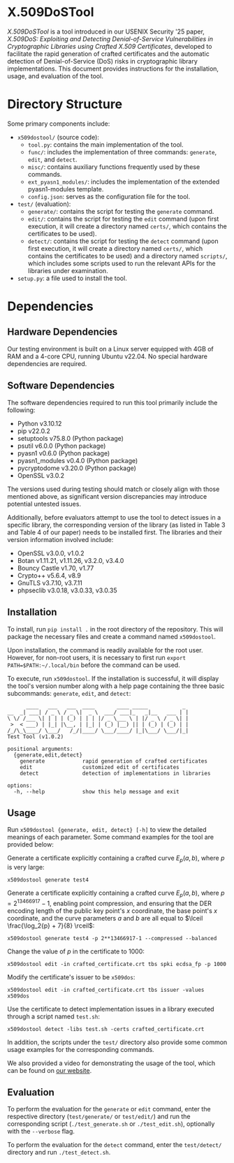 # X.509DoSTool

*X.509DoSTool* is a tool introduced in our USENIX Security '25 paper, *X.509DoS: Exploiting and Detecting Denial-of-Service Vulnerabilities in Cryptographic Libraries using Crafted X.509 Certificates*, developed to facilitate the rapid generation of crafted certificates and the automatic detection of Denial-of-Service (DoS) risks in cryptographic library implementations. This document provides instructions for the installation, usage, and evaluation of the tool.

# Directory Structure

Some primary components include:

- `x509dostool/` (source code):
  - `tool.py`: contains the main implementation of the tool.
  - `func/`: includes the implementation of three commands: `generate`, `edit`, and `detect`.
  - `misc/`: contains auxiliary functions frequently used by these commands.
  - `ext_pyasn1_modules/`: includes the implementation of the extended pyasn1-modules template.
  - `config.json`: serves as the configuration file for the tool.
- `test/` (evaluation):
  - `generate/`: contains the script for testing the `generate` command.
  - `edit/`: contains the script for testing the `edit` command (upon first execution, it will create a directory named `certs/`, which contains the certificates to be used).
  - `detect/`: contains the script for testing the `detect` command (upon first execution, it will create a directory named `certs/`, which contains the certificates to be used) and a directory named `scripts/`, which includes some scripts used to run the relevant APIs for the libraries under examination.
- `setup.py`: a file used to install the tool.

# Dependencies

## Hardware Dependencies

Our testing environment is built on a Linux server equipped with 4GB of RAM and a 4-core CPU, running Ubuntu v22.04. No special hardware dependencies are required.

## Software Dependencies

The software dependencies required to run this tool primarily include the following:

- Python v3.10.12
- pip v22.0.2
- setuptools v75.8.0 (Python package)
- psutil v6.0.0 (Python package)
- pyasn1 v0.6.0 (Python package)
- pyasn1_modules v0.4.0 (Python package)
- pycryptodome v3.20.0 (Python package)
- OpenSSL v3.0.2

The versions used during testing should match or closely align with those mentioned above, as significant version discrepancies may introduce potential untested issues.

Additionally, before evaluators attempt to use the tool to detect issues in a specific library, the corresponding version of the library (as listed in Table 3 and Table 4 of our paper) needs to be installed first. The libraries and their version information involved include:

- OpenSSL v3.0.0, v1.0.2
- Botan v1.11.21, v1.11.26, v3.2.0, v3.4.0
- Bouncy Castle v1.70, v1.77
- Crypto++ v5.6.4, v8.9
- GnuTLS v3.7.10, v3.7.11
- phpseclib v3.0.18, v3.0.33, v3.0.35

## Installation

To install, run `pip install .` in the root directory of the repository. This will package the necessary files and create a command named `x509dostool`. 

Upon installation, the command is readily available for the root user. However, for non-root users, it is necessary to first run `export PATH=$PATH:~/.local/bin` before the command can be used.

To execute, run `x509dostool`. If the installation is successful, it will display the tool's version number along with a help page containing the three basic subcommands: `generate`, `edit`, and `detect`:

```
      ____   ___   ___  ____       ____ _____           _ 
__  _| ___| / _ \ / _ \|  _ \  ___/ ___|_   _|__   ___ | |
\ \/ /___ \| | | | (_) | | | |/ _ \___ \ | |/ _ \ / _ \| |
 >  < ___) | |_| |\__, | |_| | (_) |__) || | (_) | (_) | |
/_/\_\____/ \___/   /_/|____/ \___/____/ |_|\___/ \___/|_|
Test Tool (v1.0.2)

positional arguments:
  {generate,edit,detect}
    generate            rapid generation of crafted certificates
    edit                customized edit of certificates
    detect              detection of implementations in libraries

options:
  -h, --help            show this help message and exit
```

## Usage

Run `x509dostool {generate, edit, detect} [-h]` to view the detailed meanings of each parameter. Some command examples for the tool are provided below:

Generate a certificate explicitly containing a crafted curve $E_p(a, b)$, where $p$ is very large:

```
x509dostool generate test4
```

Generate a certificate explicitly containing a crafted curve $E_p(a, b)$, where $p = 2^{13466917} - 1$, enabling point compression, and ensuring that the DER encoding length of the public key point's $x$ coordinate, the base point's $x$ coordinate, and the curve parameters $a$ and $b$ are all equal to $\lceil \frac{\log_2{p} + 7}{8} \rceil$:

```
x509dostool generate test4 -p 2**13466917-1 --compressed --balanced
```

Change the value of $p$ in the certificate to $1000$:

```
x509dostool edit -in crafted_certificate.crt tbs spki ecdsa_fp -p 1000
```

Modify the certificate's issuer to be `x509dos`:

```
x509dostool edit -in crafted_certificate.crt tbs issuer -values x509dos
```

Use the certificate to detect implementation issues in a library executed through a script named `test.sh`:

```
x509dostool detect -libs test.sh -certs crafted_certificate.crt 
```

In addition, the scripts under the `test/` directory also provide some common usage examples for the corresponding commands.

We also provided a video for demonstrating the usage of the tool, which can be found on [our website](https://sites.google.com/view/x509dos).

## Evaluation

To perform the evaluation for the `generate` or `edit` command, enter the respective directory (`test/generate/` or `test/edit/`) and run the corresponding script (`./test_generate.sh` or `./test_edit.sh`), optionally with the `--verbose` flag.

To perform the evaluation for the `detect` command, enter the `test/detect/` directory and run `./test_detect.sh`.